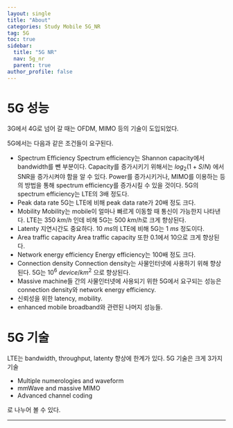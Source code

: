 ```yaml
---
layout: single
title: "About"
categories: Study Mobile 5G_NR
tag: 5G
toc: true
sidebar:
  title: "5G NR"
  nav: 5g_nr
  parent: true
author_profile: false
---
```


# 5G 성능

3G에서 4G로 넘어 갈 때는 OFDM, MIMO 등의 기술이 도입되었다.

5G에서는 다음과 같은 조건들이 요구된다.

- Spectrum Efficiency
Spectrum efficiency는 Shannon capacity에서 bandwidth를 뺀 부분이다. Capacity를 증가시키기 위해서는 $log_2(1+S/N)$ 에서 SNR을 증가시켜야 함을 알 수 있다. Power를 증가시키거나, MIMO를 이용하는 등의 방법을 통해 spectrum efficiency를 증가시킬 수 있을 것이다.
5G의 spectrum efficiency는 LTE의 3배 정도다.
- Peak data rate
5G는 LTE에 비해 peak data rate가 20배 정도 크다.
- Mobility
Mobility는 mobile이 얼마나 빠르게 이동할 때 통신이 가능한지 나타낸다. LTE는 350 $km/h$ 인데 비해 5G는 500 $km/h$로 크게 향상된다.
- Latenty
지연시간도 중요하다. 10 $ms$의 LTE에 비해 5G는 1 $ms$ 정도이다.
- Area traffic capacity
Area traffic capacity 또한 0.1에서 10으로 크게 향상된다.
- Network energy efficiency
Energy efficiency는 100배 정도 크다.
- Connection density
Connection density는 사물인터넷에 사용하기 위해 향상된다.
5G는 $10^6 \ device/km^2$ 으로 향상된다.
- Massive machine들 간의 사물인터넷에 사용되기 위한 5G에서 요구되는 성능은 connection density와 network energy efficiency.
- 신뢰성을 위한 latency, mobility.
- enhanced mobile broadband와 관련된 나머지 성능들.

# 5G 기술

LTE는 bandwidth, throughput, latenty 향상에 한계가 있다.
5G 기술은 크게 3가지 기술

- Multiple numerologies and waveform
- mmWave and massive MIMO
- Advanced channel coding

로 나누어 볼 수 있다.


---